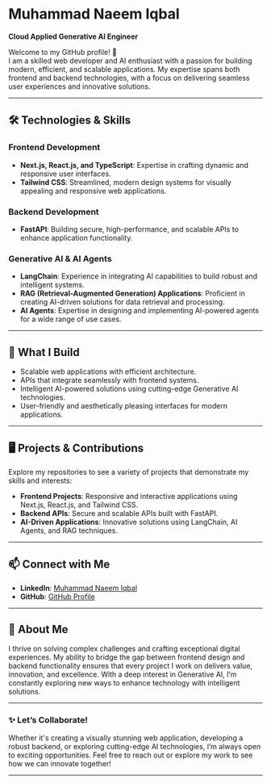 

# Muhammad Naeem Iqbal  
**Cloud Applied Generative AI Engineer**

Welcome to my GitHub profile! 🚀  
I am a skilled web developer and AI enthusiast with a passion for building modern, efficient, and scalable applications. My expertise spans both frontend and backend technologies, with a focus on delivering seamless user experiences and innovative solutions.

---

## 🛠️ **Technologies & Skills**

### **Frontend Development**
- **Next.js, React.js, and TypeScript**: Expertise in crafting dynamic and responsive user interfaces.
- **Tailwind CSS**: Streamlined, modern design systems for visually appealing and responsive web applications.

### **Backend Development**
- **FastAPI**: Building secure, high-performance, and scalable APIs to enhance application functionality.

### **Generative AI & AI Agents**
- **LangChain**: Experience in integrating AI capabilities to build robust and intelligent systems.
- **RAG (Retrieval-Augmented Generation) Applications**: Proficient in creating AI-driven solutions for data retrieval and processing.
- **AI Agents**: Expertise in designing and implementing AI-powered agents for a wide range of use cases.

---

## 🧩 **What I Build**

- Scalable web applications with efficient architecture.
- APIs that integrate seamlessly with frontend systems.
- Intelligent AI-powered solutions using cutting-edge Generative AI technologies.
- User-friendly and aesthetically pleasing interfaces for modern applications.

---

## 🖥️ **Projects & Contributions**

Explore my repositories to see a variety of projects that demonstrate my skills and interests:
- **Frontend Projects**: Responsive and interactive applications using Next.js, React.js, and Tailwind CSS.
- **Backend APIs**: Secure and scalable APIs built with FastAPI.
- **AI-Driven Applications**: Innovative solutions using LangChain, AI Agents, and RAG techniques.

---

## 📫 **Connect with Me**

- **LinkedIn**: [Muhammad Naeem Iqbal](https://www.linkedin.com/in/muhammad-naeem-iqbal/)
- **GitHub**: [GitHub Profile](https://github.com/goraya2005)


---

## 🌟 **About Me**

I thrive on solving complex challenges and crafting exceptional digital experiences. My ability to bridge the gap between frontend design and backend functionality ensures that every project I work on delivers value, innovation, and excellence. With a deep interest in Generative AI, I’m constantly exploring new ways to enhance technology with intelligent solutions.

---

### ✨ **Let’s Collaborate!**

Whether it's creating a visually stunning web application, developing a robust backend, or exploring cutting-edge AI technologies, I’m always open to exciting opportunities. Feel free to reach out or explore my work to see how we can innovate together!

---
